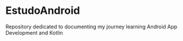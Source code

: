 # EstudoAndroid
Repository dedicated to documenting my journey learning Android App Development and Kotlin
